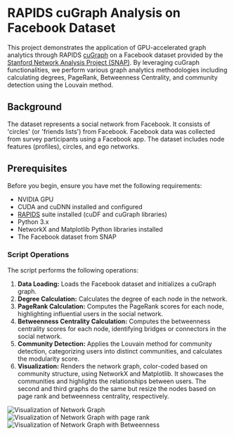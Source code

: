 # RAPIDS cuGraph Analysis on Facebook Dataset

This project demonstrates the application of GPU-accelerated graph analytics through RAPIDS [cuGraph](https://github.com/rapidsai/cugraph) on a Facebook dataset provided by the [Stanford Network Analysis Project (SNAP)](https://snap.stanford.edu/data/ego-Facebook.html). By leveraging cuGraph functionalities, we perform various graph analytics methodologies including calculating degrees, PageRank, Betweenness Centrality, and community detection using the Louvain method.

## Background

The dataset represents a social network from Facebook. It consists of 'circles' (or 'friends lists') from Facebook. Facebook data was collected from survey participants using a Facebook app. The dataset includes node features (profiles), circles, and ego networks.

## Prerequisites

Before you begin, ensure you have met the following requirements:

- NVIDIA GPU
- CUDA and cuDNN installed and configured
- [RAPIDS](https://docs.rapids.ai/install) suite installed (cuDF and cuGraph libraries)
- Python 3.x
- NetworkX and Matplotlib Python libraries installed
- The Facebook dataset from SNAP

### Script Operations

The script performs the following operations:

1. **Data Loading:** Loads the Facebook dataset and initializes a cuGraph graph.
2. **Degree Calculation:** Calculates the degree of each node in the network.
3. **PageRank Calculation:** Computes the PageRank scores for each node, highlighting influential users in the social network.
4. **Betweenness Centrality Calculation:** Computes the betweenness centrality scores for each node, identifying bridges or connectors in the social network.
5. **Community Detection:** Applies the Louvain method for community detection, categorizing users into distinct communities, and calculates the modularity score.
6. **Visualization:** Renders the network graph, color-coded based on community structure, using NetworkX and Matplotlib. It showcases the communities and highlights the relationships between users. The second and third graphs do the same but resize the nodes based on page rank and betweenness centrality, respectively.

![Visualization of Network Graph](https://github.com/yaxan/Facebook_RAPIDS_cuGraph/assets/41130598/345c9541-e713-44d6-8005-fb78bbbfdd0f)
![Visualization of Network Graph with page rank](https://github.com/yaxan/Facebook_RAPIDS_cuGraph/assets/41130598/38f2b53e-d353-41a8-b4b8-6daf1f5fcd45)
![Visualization of Network Graph with Betweenness](https://github.com/yaxan/Facebook_RAPIDS_cuGraph/assets/41130598/aed929a3-3c67-4aab-92bd-23f3c6dea1f7)

